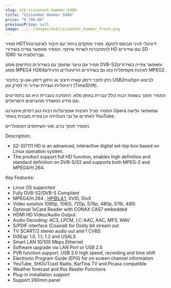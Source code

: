 ```yaml
---
slug: stb-visionnet-hammer-5400
title: "VisionNet Hammer 5400"
price: "₪ 700.00"
previousPrice: null
image: ../../images/dvb/visionnet_hammer_front.png
---
```


ממיר HDTVדיגיטלי לוויני מבוסס לינוקס. ממיר מתקדם ביותר עם חיבור לאינטרנט להתחברות לשרתי שיתוף. הממיר מאפשר צפייה בשידורי HD וגם שידורים SD ברזולוציה עד 1080p.

ממיר עם טיונר שתומך גם בשידורים החדשים מסוג DVB-S2ומאפשר צפייה בשידורים מסוג MPEG4 H264לאיכות מקסימלית כמו גם בשידורים הדיגיטליים הרגילים MPEG2.

ניתן לחבר דיסק קשיח חיצוני או התקן דיסק-און-קי בחיבור USB2לביצוע הקלטות דיגיטליות ועצירת שידור חי לפרק זמן (TimeShift).

הממיר תומך בשפות רבות כולל עברית באופן מלא. התמיכה בעברית היא גם בתפריטים וגם מידע המשודר מהערוצים הישראלים.

הממיר מכיל תוכנות אופציונליות רבות כגון דפדפן אינטרנט Opera שמאפשר גלישה לאתרים על גבי הטלויזיה וכן צפייה מובנית באתר YouTube.

הממיר תומך ברוב סוגי השיתופים הפופולריים.

Description:

- S2-St7111 HD is an advanced, interactive digital set-top box based on Linux operation system.
- The product support full HD function, enables high definition and standard definition on DVB-S/S2 and supports both MPEG-2 and MPEG4/H.264.

Key Features:

- Linux OS supported
- Fully DVB-S2/DVB-S Compliant
- MPEG4/H.264 , HP@L4.1, XVID, DivX
- Video solution 1080p, 1080i, 720p, 576p, 480p, 576i, 480i
- Optional 1xCard Reader with CONAX CAS7 embedded
- HDMI HD Video/Audio Output
- Audio Decoding: AC3, LPCM, LC-AAC, AAC, MP3, WAV
- S/PDIF interface (Coaxial) for Doldy bit stream out
- TV SCART/2 stereo audio out and 1 CVBS
- DiSEqc 1.0, 1.1, 1.2 and USALS
- Smart LAN 10/100 Mbps Ethernet
- Software upgrade via LAN Port or USB 2.0
- PVR function support, USB 2.0 high speed, recording and time shift
- Electronic Program Guide (EPG) for on screen channel information
- YouTube, SHOUTcast Radio, KarTina TV and Picasa compatible
- Weather forecast and Rss Reader Functions
- Plug-in installation support
- Support 260mm panel
